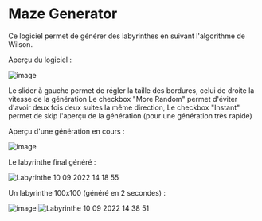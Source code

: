 # Maze Generator

Ce logiciel permet de générer des labyrinthes en suivant l'algorithme de Wilson.

Aperçu du logiciel :

![image](https://user-images.githubusercontent.com/56195432/189482958-6f35b099-421d-43a1-bd2b-6050eed4c079.png)

Le slider à gauche permet de régler la taille des bordures, celui de droite la vitesse de la génération 
Le checkbox "More Random" permet d'éviter d'avoir deux fois deux suites la même direction,
Le checkbox "Instant" permet de skip l'aperçu de la génération (pour une génération très rapide)

Aperçu d'une génération en cours :

![image](https://user-images.githubusercontent.com/56195432/189483035-a676a03c-ace8-47be-a84f-eecec59c9062.png)

Le labyrinthe final généré : 

![Labyrinthe 10 09 2022 14 18 55](https://user-images.githubusercontent.com/56195432/189483061-4551e1a8-283e-42dc-9d01-9ee34950d52c.png)

Un labyrinthe 100x100 (généré en 2 secondes) :

![image](https://user-images.githubusercontent.com/56195432/189483083-e98a127d-8c93-48b2-9cbb-69b15c18d8dd.png)
![Labyrinthe 10 09 2022 14 38 51](https://user-images.githubusercontent.com/56195432/189483754-398b7bf8-b331-4451-9f5d-8d65202f5fd5.png)
